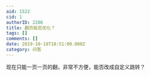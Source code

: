 ```yaml
---
aid: 1522
cid: 1
authorID: 2206
title: 翻页能否优化？
tags: []
comments: []
date: 2019-10-18T18:51:00.000Z
category: 问答
---
```


现在只能一页一页的翻，非常不方便，能否改成自定义跳转？
